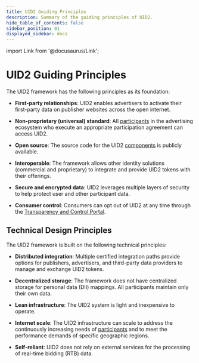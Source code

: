 ```yaml
---
title: UID2 Guiding Principles
description: Summary of the guiding principles of UID2.
hide_table_of_contents: false
sidebar_position: 01
displayed_sidebar: docs
---
```


import Link from '@docusaurus/Link';

# UID2 Guiding Principles

The UID2 framework has the following principles as its foundation:

- **First-party relationships**: UID2 enables advertisers to activate their first-party data on publisher websites across the open internet.

- **Non-proprietary (universal) standard**: All [participants](#participants) in the advertising ecosystem who execute an appropriate participation agreement can access UID2.

- **Open source**: The source code for the UID2 [components](#components) is publicly available.

- **Interoperable**: The framework allows other identity solutions (commercial and proprietary) to integrate and provide UID2 tokens with their offerings.

- **Secure and encrypted data**: UID2 leverages multiple layers of security to help protect user and other participant data.

- **Consumer control**: Consumers can opt out of UID2 at any time through the [Transparency and Control Portal](https://www.transparentadvertising.com/).

## Technical Design Principles

The UID2 framework is built on the following technical principles:

- **Distributed integration**: Multiple certified integration paths provide options for publishers, advertisers, and third-party data providers to manage and exchange UID2 tokens.

- **Decentralized storage**: The framework does not have centralized storage for personal data (<Link href="ref-info/glossary-uid#gl-dii">DII</Link>) mappings. All participants maintain only their own data.

- **Lean infrastructure**: The UID2 system is light and inexpensive to operate.

- **Internet scale**: The UID2 infrastructure can scale to address the continuously increasing needs of [participants](#participants) and to meet the performance demands of specific geographic regions.

- **Self-reliant**: UID2 does not rely on external services for the processing of real-time bidding (RTB) data.
